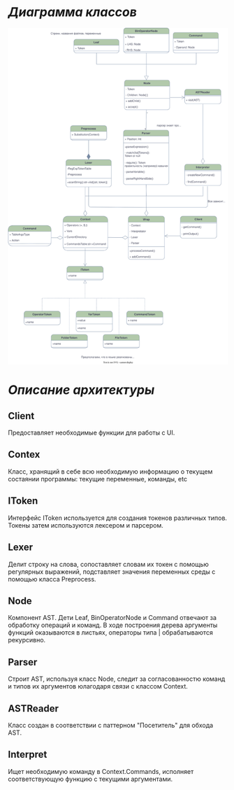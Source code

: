 # _Диаграмма классов_
![Текст с описанием картинки](CLI_MatveevaNafikova.svg)
# _Описание архитектуры_
## Client
Предоставляет необходимые функции для работы с UI.

## Contex
Класс, хранящий в себе всю необходимую информацию о текущем состаянии программы: текущие переменные, команды, etc

## IToken
Интерфейс IToken используется для создания токенов различных типов. Токены затем используются лексером и парсером.

## Lexer
Делит строку на слова, сопоставляет словам их токен с помощью регулярных выражений, подставляет значения переменных среды с помощью класса Preprocess.

## Node 
Компонент AST. Дети Leaf, BinOperatorNode и Command отвечают за обработку операций и команд. В ходе построения дерева аргументы функций оказываются в листьях, операторы типа | обрабатываются рекурсивно.

## Parser
Строит AST, используя класс Node, следит за согласованностю команд и типов их аргументов юлагодаря связи с классом Context.

## ASTReader
Класс создан в соответствии с паттерном "Посетитель" для обхода AST.

## Interpret
Ищет необходимую команду в Сontext.Commands, исполняет соответствующую функцию с текущими аргументами.
